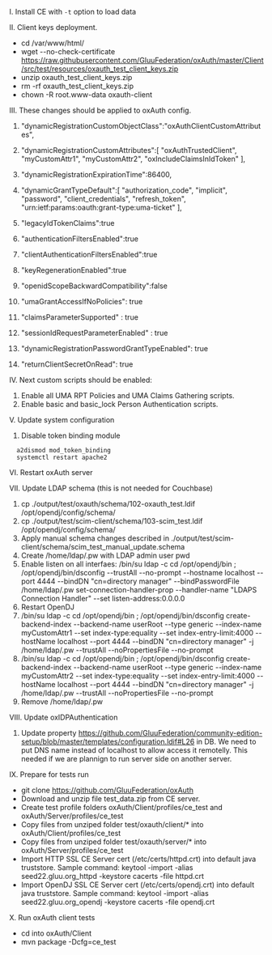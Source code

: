 I. Install CE with `-t` option to load data

II. Client keys deployment.
- cd /var/www/html/
- wget --no-check-certificate https://raw.githubusercontent.com/GluuFederation/oxAuth/master/Client/src/test/resources/oxauth_test_client_keys.zip
- unzip oxauth_test_client_keys.zip
- rm -rf oxauth_test_client_keys.zip
- chown -R root.www-data oxauth-client

III. These changes should be applied to oxAuth config.
1. "dynamicRegistrationCustomObjectClass":"oxAuthClientCustomAttributes",

2. "dynamicRegistrationCustomAttributes":[
       "oxAuthTrustedClient",
       "myCustomAttr1",
       "myCustomAttr2",
       "oxIncludeClaimsInIdToken"
   ],

3. "dynamicRegistrationExpirationTime":86400,

4. "dynamicGrantTypeDefault":[
      "authorization_code",
      "implicit",
      "password",
      "client_credentials",
      "refresh_token",
      "urn:ietf:params:oauth:grant-type:uma-ticket"
   ],

5. "legacyIdTokenClaims":true
6. "authenticationFiltersEnabled":true
7. "clientAuthenticationFiltersEnabled":true
8. "keyRegenerationEnabled":true
9. "openidScopeBackwardCompatibility":false
10. "umaGrantAccessIfNoPolicies": true
11. "claimsParameterSupported" : true
12. "sessionIdRequestParameterEnabled" : true
13. "dynamicRegistrationPasswordGrantTypeEnabled": true
14. "returnClientSecretOnRead": true

IV. Next custom scripts should be enabled:
1. Enable all UMA RPT Policies and UMA Claims Gathering scripts.
2. Enable basic and basic_lock Person Authentication scripts.

V. Update system configuration
1. Disable token binding module
```
  a2dismod mod_token_binding
  systemctl restart apache2
```

VI. Restart oxAuth server

VII. Update LDAP schema (this is not needed for Couchbase)
1. cp ./output/test/oxauth/schema/102-oxauth_test.ldif /opt/opendj/config/schema/
2. cp ./output/test/scim-client/schema/103-scim_test.ldif /opt/opendj/config/schema/
3. Apply manual schema changes described in ./output/test/scim-client/schema/scim_test_manual_update.schema
4. Create /home/ldap/.pw with LDAP admin user pwd
5. Enable listen on all interfaes:
   /bin/su ldap -c cd /opt/opendj/bin ;  /opt/opendj/bin/dsconfig --trustAll --no-prompt --hostname localhost --port 4444 --bindDN "cn=directory manager" --bindPasswordFile /home/ldap/.pw set-connection-handler-prop --handler-name "LDAPS Connection Handler" --set listen-address:0.0.0.0
6. Restart OpenDJ
7. /bin/su ldap -c cd /opt/opendj/bin ;  /opt/opendj/bin/dsconfig create-backend-index --backend-name userRoot --type generic --index-name myCustomAttr1 --set index-type:equality --set index-entry-limit:4000 --hostName localhost --port 4444 --bindDN "cn=directory manager" -j /home/ldap/.pw --trustAll --noPropertiesFile --no-prompt
8. /bin/su ldap -c cd /opt/opendj/bin ;  /opt/opendj/bin/dsconfig create-backend-index --backend-name userRoot --type generic --index-name myCustomAttr2 --set index-type:equality --set index-entry-limit:4000 --hostName localhost --port 4444 --bindDN "cn=directory manager" -j /home/ldap/.pw --trustAll --noPropertiesFile --no-prompt
9. Remove /home/ldap/.pw

VIII. Update oxIDPAuthentication
1. Update property https://github.com/GluuFederation/community-edition-setup/blob/master/templates/configuration.ldif#L26 in DB.
   We need to put DNS name instead of localhost to allow access it remotelly. This needed if we are plannign to run server side on another server.

IX. Prepare for tests run
- git clone https://github.com/GluuFederation/oxAuth
- Download and unzip file test_data.zip from CE server.
- Create test profile folders oxAuth/Client/profiles/ce_test and oxAuth/Server/profiles/ce_test
- Copy files from unziped folder test/oxauth/client/* into oxAuth/Client/profiles/ce_test
- Copy files from unziped folder test/oxauth/server/* into oxAuth/Server/profiles/ce_test
- Import HTTP SSL CE Server cert (/etc/certs/httpd.crt) into default java truststore.
  Sample command: keytool -import -alias seed22.gluu.org_httpd -keystore cacerts -file httpd.crt
- Import OpenDJ SSL CE Server cert (/etc/certs/opendj.crt) into default java truststore.
  Sample command: keytool -import -alias seed22.gluu.org_opendj -keystore cacerts -file opendj.crt

X. Run oxAuth client tests
- cd into oxAuth/Client
- mvn package -Dcfg=ce_test
